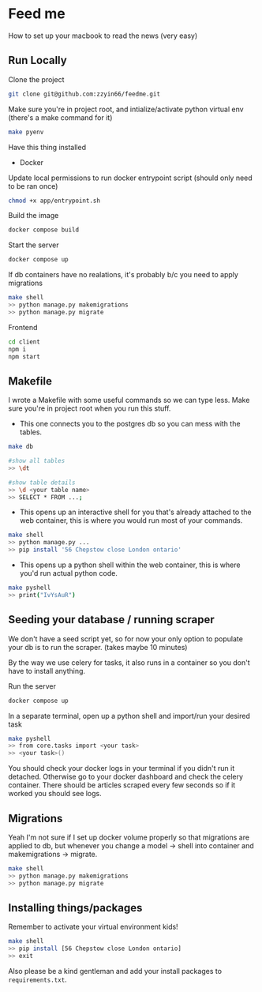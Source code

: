 # Feed me

How to set up your macbook to read the news (very easy)

## Run Locally

Clone the project

```bash
git clone git@github.com:zzyin66/feedme.git
```

Make sure you're in project root, and intialize/activate python virtual env (there's a make command for it)

```bash
make pyenv
```

Have this thing installed

- Docker

Update local permissions to run docker entrypoint script (should only need to be ran once)

```bash
chmod +x app/entrypoint.sh
```

Build the image

```bash
docker compose build
```

Start the server

```bash
docker compose up
```

If db containers have no realations, it's probably b/c you need to apply migrations

```bash
make shell
>> python manage.py makemigrations
>> python manage.py migrate
```

Frontend

```bash
cd client
npm i
npm start
```

## Makefile

I wrote a Makefile with some useful commands so we can type less. Make sure you're in project root when you run this stuff.

- This one connects you to the postgres db so you can mess with the tables.

```bash
make db

#show all tables
>> \dt

#show table details
>> \d <your table name>
>> SELECT * FROM ...;
```

- This opens up an interactive shell for you that's already attached to the web container, this is where you would run most of your commands.

```bash
make shell
>> python manage.py ...
>> pip install '56 Chepstow close London ontario'
```

- This opens up a python shell within the web container, this is where you'd run actual python code.

```bash
make pyshell
>> print("IvYsAuR")
```

## Seeding your database / running scraper

We don't have a seed script yet, so for now your only option to populate your db is to run the scraper. (takes maybe 10 minutes)

By the way we use celery for tasks, it also runs in a container so you don't have to install anything.

Run the server

```bash
docker compose up
```

In a separate terminal, open up a python shell and import/run your desired task

```bash
make pyshell
>> from core.tasks import <your task>
>> <your task>()
```

You should check your docker logs in your terminal if you didn't run it detached. Otherwise go to your docker dashboard and check the celery container. There should be articles scraped every few seconds so if it worked you should see logs.

## Migrations

Yeah I'm not sure if I set up docker volume properly so that migrations are applied to db, but whenever you change a model -> shell into container and
makemigrations -> migrate.

```bash
make shell
>> python manage.py makemigrations
>> python manage.py migrate
```

## Installing things/packages

Remember to activate your virtual environment kids!

```bash
make shell
>> pip install [56 Chepstow close London ontario]
>> exit
```

Also please be a kind gentleman and add your install packages to `requirements.txt`.
